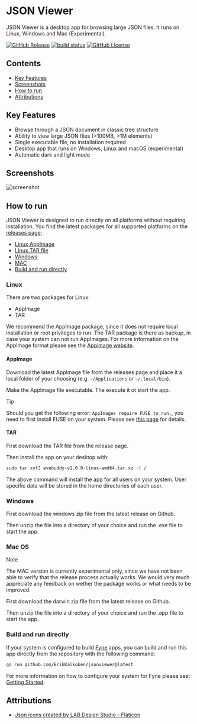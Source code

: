 # JSON Viewer

JSON Viewer is a desktop app for browsing large JSON files. It runs on Linux, Windows and Mac (Experimental).

[![GitHub Release](https://img.shields.io/github/v/release/ErikKalkoken/jsonviewer)](https://github.com/ErikKalkoken/jsonviewer)
[![build status](https://github.com/ErikKalkoken/jsonviewer/actions/workflows/ci-cd.yml/badge.svg)](https://github.com/ErikKalkoken/jsonviewer/actions/workflows/ci-cd.yml)
[![GitHub License](https://img.shields.io/github/license/ErikKalkoken/jsonviewer)](https://github.com/ErikKalkoken/jsonviewer)

## Contents

- [Key Features](#key-features)
- [Screenshots](#screenshots)
- [How to run](#how-to-run)
- [Attributions](#attributions)

## Key Features

- Browse through a JSON document in classic tree structure
- Ability to view large JSON files (>100MB, >1M elements)
- Single executable file, no installation required
- Desktop app that runs on Windows, Linux and macOS (experimental)
- Automatic dark and light mode

## Screenshots

![screenshot](https://cdn.imgpile.com/f/fkuNdSB_xl.png)

## How to run

JSON Viewer is designed to run directly on all platforms without requiring installation. You find the latest packages for all supported platforms on the [releases page](https://github.com/ErikKalkoken/jsonviewer/releases):

- [Linux AppImage](#appimage)
- [Linux TAR file](#tar)
- [Windows](#windows)
- [MAC](#mac-os)
- [Build and run directly](#build-and-run-directly)

### Linux

There are two packages for Linux:

- AppImage
- TAR

We recommend the AppImage package, since it does not require local installation or root privileges to run. The TAR package is there as backup, in case your system can not run AppImages. For more information on the AppImage format please see the [Appimage website](https://appimage.org/).

#### AppImage

Download the latest AppImage file from the releases page and place it a local folder of your choosing (e.g. `~/Applications` or `~/.local/bin`).

Make the AppImage file executable. The execute it ot start the app.

> [!TIP]
> Should you get the following error: `AppImages require FUSE to run.`, you need to first install FUSE on your system. Please see [this page](https://docs.appimage.org/user-guide/troubleshooting/fuse.html#the-appimage-tells-me-it-needs-fuse-to-run) for details.

#### TAR

First download the TAR file from the release page.

Then install the app on your desktop with:

```sh
sudo tar xvfJ evebuddy-v1.0.0-linux-amd64.tar.xz -C /
```

The above command will install the app for all users on your system. User specific data will be stored in the home directories of each user.

### Windows

First download the windows zip file from the latest release on Github.

Then unzip the file into a directory of your choice and run the .exe file to start the app.

### Mac OS

> [!NOTE]
> The MAC version is currently experimental only, since we have not been able to verify that the release process actually works. We would very much appreciate any feedback on wether the package works or what needs to be improved.

First download the darwin zip file from the latest release on Github.

Then unzip the file into a directory of your choice and run the .app file to start the app.

### Build and run directly

If your system is configured to build [Fyne](https://fyne.io/) apps, you can build and run this app directly from the repository with the following command:

```sh
go run github.com/ErikKalkoken/jsonviewer@latest
```

For more information on how to configure your system for Fyne please see: [Getting Started](https://docs.fyne.io/started/).

## Attributions

- [Json icons created by LAB Design Studio - Flaticon](https://www.flaticon.com/free-icons/json)
